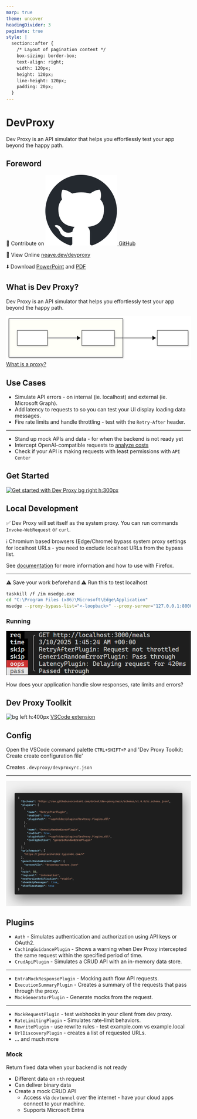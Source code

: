 ```yaml
---
marp: true
theme: uncover
headingDivider: 3
paginate: true
style: |
  section::after {
    /* Layout of pagination content */
    box-sizing: border-box;
    text-align: right;
    width: 120px;
    height: 120px;
    line-height: 120px;
    padding: 20px;
  }
---
```



<!--
_class:
 - lead
 - invert
-->

# DevProxy

Dev Proxy is an API simulator that helps you effortlessly test your app beyond the happy path.

<!--fit-->
<!-- _paginate: skip -->

## Foreword
<!-- _paginate: skip -->

📝 Contribute on [![w:48](img/github-mark.svg) GitHub](https://github.com/peterneave/devproxy)

🔗 View Online [neave.dev/devproxy](https://neave.dev/devproxy)

⬇️ Download [PowerPoint](https://neave.dev/devproxy/devproxy.pptx) and [PDF](https://neave.dev/devproxy/devproxy.pdf)

## What is Dev Proxy?

Dev Proxy is an API simulator that helps you effortlessly test your app beyond the happy path.

![w:1000px](img/proxy.svg)
[What is a proxy?](https://learn.microsoft.com/en-us/microsoft-cloud/dev/dev-proxy/concepts/what-is-proxy)

## Use Cases

- Simulate API errors - on internal (ie. localhost) and external (ie. Microsoft Graph).
- Add latency to requests to so you can test your UI display loading data messages.
- Fire rate limits and handle throttling - test with the  `Retry-After` header.

---

- Stand up mock APIs and data - for when the backend is not ready yet
- Intercept OpenAI-compatible requests to [analyze costs](https://learn.microsoft.com/en-us/microsoft-cloud/dev/dev-proxy/how-to/understand-language-model-usage?tabs=aspire)
- Check if your API is making requests with least permissions with `API Center`

## Get Started

[![Get started with Dev Proxy bg right h:300px](https://markdown-videos-api.jorgenkh.no/url?url=https%3A%2F%2Fyoutu.be%2FHVTJlGSxhcw)](https://youtu.be/HVTJlGSxhcw)

## Local Development

✅ Dev Proxy will set itself as the system proxy. You can run commands `Invoke-WebRequest` or `curl`.

ℹ️ Chromium based browsers (Edge/Chrome) bypass system proxy settings for localhost URLs - you need to exclude localhost URLs from the bypass list.

See [documentation](
https://learn.microsoft.com/en-us/microsoft-cloud/dev/dev-proxy/how-to/intercept-localhost-requests) for more information and how to use with Firefox.

---

 ⚠️ Save your work beforehand ⚠️
Run this to test localhost

```sh
taskkill /f /im msedge.exe
cd "C:\Program Files (x86)\Microsoft\Edge\Application"
msedge --proxy-bypass-list="<-loopback>" --proxy-server="127.0.0.1:8000"
```

### Running

![](img/devproxy_intercepted.png)

How does your application handle slow responses, rate limits and errors?

## Dev Proxy Toolkit

![bg left h:400px](https://garrytrinder.gallerycdn.vsassets.io/extensions/garrytrinder/dev-proxy-toolkit/1.5.0/1759321881336/Microsoft.VisualStudio.Services.Icons.Default) [VSCode extension](https://marketplace.visualstudio.com/items?itemName=garrytrinder.dev-proxy-toolkit)

## Config

Open the VSCode command palette `CTRL+SHIFT+P` and 'Dev Proxy Toolkit: Create create configuration file'

Creates `.devproxy/devproxyrc.json`

---

![bg 100%](img/config.png)

## Plugins

- `Auth` - Simulates authentication and authorization using API keys or OAuth2.
- `CachingGuidancePlugin` - Shows a warning when Dev Proxy intercepted the same request within the specified period of time.
- `CrudApiPlugin` - Simulates a CRUD API with an in-memory data store.

---

- `EntraMockResponsePlugin` - Mocking auth flow API requests.
- `ExecutionSummaryPlugin` - Creates a summary of the requests that pass through the proxy.
- `MockGeneratorPlugin` - Generate mocks from the request.

---

- `MockRequestPlugin` - test webhooks in your client from dev proxy.
- `RateLimitingPlugin` - Simulates rate-limit behaviors.
- `RewritePlugin` - use rewrite rules - test example.com vs example.local
- `UrlDiscoveryPlugin` - creates a list of requested URLs.
- ... and much more

### Mock

Return fixed data when your backend is not ready

- Different data on `nth` request
- Can deliver binary data
- Create a mock CRUD API
  - Access via `devtunnel` over the internet - have your cloud apps connect to your machine.
  - Supports Microsoft Entra
